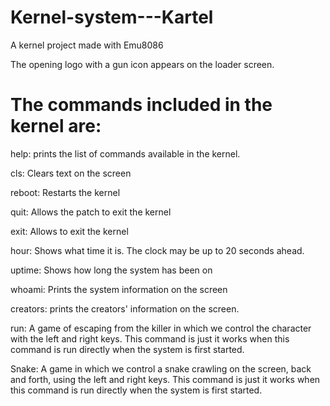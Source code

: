 # Kernel-system---Kartel
A kernel project made with Emu8086

The opening logo with a gun icon appears on the loader screen.

# The commands included in the kernel are:

help: prints the list of commands available in the kernel.

cls: Clears text on the screen

reboot: Restarts the kernel

quit: Allows the patch to exit the kernel

exit: Allows to exit the kernel

hour: Shows what time it is. The clock may be up to 20 seconds ahead.

uptime: Shows how long the system has been on

whoami: Prints the system information on the screen

creators: prints the creators' information on the screen.

run: A game of escaping from the killer in which we control the character with the left and right keys. This command is just it works when this command is run directly when the system is first started.

Snake: A game in which we control a snake crawling on the screen, back and forth, using the left and right keys. This command is just it works when this command is run directly when the system is first started.
